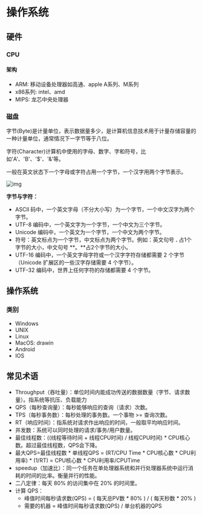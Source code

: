 # 操作系统

## 硬件

### CPU

#### 架构

- ARM: 移动设备处理器如高通、apple A系列、M系列
- x86系列: intel、amd
- MIPS: 龙芯中央处理器

### 磁盘

字节(Byte)是计量单位，表示数据量多少，是计算机信息技术用于计量存储容量的一种计量单位，通常情况下一字节等于八位。

字符(Character)计算机中使用的字母、数字、字和符号，比如'A'、'B'、'$'、'&'等。

一般在英文状态下一个字母或字符占用一个字节，一个汉字用两个字节表示。

![img](https://www.runoob.com/wp-content/uploads/2020/05/242dd42a2834349bfaa71500c4ea15ce37d3be96.jpeg)

**字节与字符：**

- ASCII 码中，一个英文字母（不分大小写）为一个字节，一个中文汉字为两个字节。
- UTF-8 编码中，一个英文字为一个字节，一个中文为三个字节。
- Unicode 编码中，一个英文为一个字节，一个中文为两个字节。
- 符号：英文标点为一个字节，中文标点为两个字节。例如：英文句号 **.** 占1个字节的大小，中文句号 **。**占2个字节的大小。
- UTF-16 编码中，一个英文字母字符或一个汉字字符存储都需要 2 个字节（Unicode 扩展区的一些汉字存储需要 4 个字节）。
- UTF-32 编码中，世界上任何字符的存储都需要 4 个字节。

## 操作系统

### 类别

- Windows
- UNIX
- Linux
- MacOS: drawin
- Android
- IOS

## 常见术语

- Throughput（吞吐量）：单位时间内能成功传送的数据数量（字节、请求数量）。指系统等抗压、负载能力
- QPS（每秒查询量）：每秒能够响应的查询（请求）次数。
- TPS（每秒事务数）：每秒处理的事务数。一个事物  >= 查询次数。
- RT（响应时间）：指系统对请求作出响应的时间，一般取平均响应时间。
- 并发数：系统可以同时处理的请求/事务/用户数量。
- 最佳线程数：((线程等待时间 + 线程CPU时间) / 线程CPU时间) * CPU核心数。超过最佳线程数，QPS会下降。
- 最大QPS=最佳线程数 * 单线程QPS = (RT/CPU Time * CPU核心数 * CPU利用率) * (1/RT) = CPU核心数 * CPU利用率/CPUTime
- speedup（加速比）：同一个任务在单处理器系统和并行处理器系统中运行消耗的时间的比率。衡量并行的性能。
- 二八定律：每天 80% 的访问集中在 20% 的时间里。
- 计算 QPS：
  - 峰值时间每秒请求数(QPS) = ( 每天总PV数 * 80% ) / ( 每天秒数 * 20% )
  - 需要的机器 = 峰值时间每秒请求数(QPS) / 单台机器的QPS
